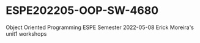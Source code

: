 # ESPE202205-OOP-SW-4680
Object Oriented Programming ESPE Semester 2022-05-08
Erick Moreira's unit1 workshops
